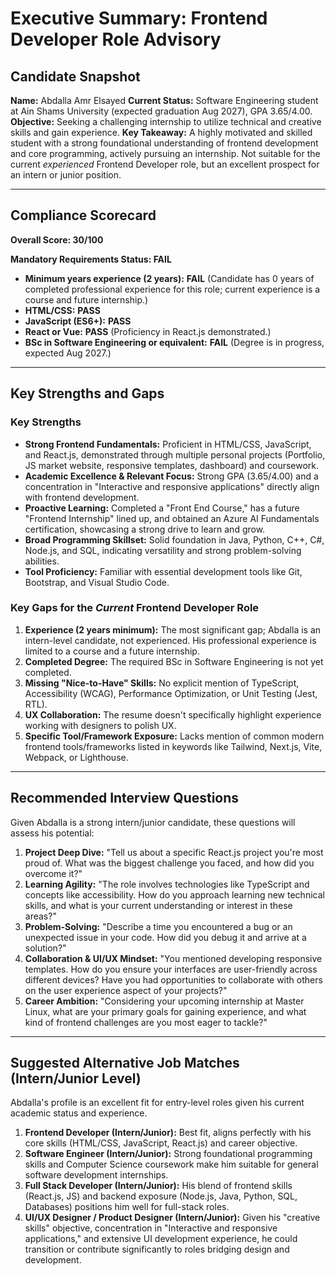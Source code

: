 # Executive Summary: Frontend Developer Role Advisory

## Candidate Snapshot

**Name:** Abdalla Amr Elsayed
**Current Status:** Software Engineering student at Ain Shams University (expected graduation Aug 2027), GPA 3.65/4.00.
**Objective:** Seeking a challenging internship to utilize technical and creative skills and gain experience.
**Key Takeaway:** A highly motivated and skilled student with a strong foundational understanding of frontend development and core programming, actively pursuing an internship. Not suitable for the current *experienced* Frontend Developer role, but an excellent prospect for an intern or junior position.

---

## Compliance Scorecard

**Overall Score: 30/100**

**Mandatory Requirements Status: FAIL**

*   **Minimum years experience (2 years):** **FAIL** (Candidate has 0 years of completed professional experience for this role; current experience is a course and future internship.)
*   **HTML/CSS:** **PASS**
*   **JavaScript (ES6+):** **PASS**
*   **React or Vue:** **PASS** (Proficiency in React.js demonstrated.)
*   **BSc in Software Engineering or equivalent:** **FAIL** (Degree is in progress, expected Aug 2027.)

---

## Key Strengths and Gaps

### Key Strengths

*   **Strong Frontend Fundamentals:** Proficient in HTML/CSS, JavaScript, and React.js, demonstrated through multiple personal projects (Portfolio, JS market website, responsive templates, dashboard) and coursework.
*   **Academic Excellence & Relevant Focus:** Strong GPA (3.65/4.00) and a concentration in "Interactive and responsive applications" directly align with frontend development.
*   **Proactive Learning:** Completed a "Front End Course," has a future "Frontend Internship" lined up, and obtained an Azure AI Fundamentals certification, showcasing a strong drive to learn and grow.
*   **Broad Programming Skillset:** Solid foundation in Java, Python, C++, C#, Node.js, and SQL, indicating versatility and strong problem-solving abilities.
*   **Tool Proficiency:** Familiar with essential development tools like Git, Bootstrap, and Visual Studio Code.

### Key Gaps for the *Current* Frontend Developer Role

1.  **Experience (2 years minimum):** The most significant gap; Abdalla is an intern-level candidate, not experienced. His professional experience is limited to a course and a future internship.
2.  **Completed Degree:** The required BSc in Software Engineering is not yet completed.
3.  **Missing "Nice-to-Have" Skills:** No explicit mention of TypeScript, Accessibility (WCAG), Performance Optimization, or Unit Testing (Jest, RTL).
4.  **UX Collaboration:** The resume doesn't specifically highlight experience working with designers to polish UX.
5.  **Specific Tool/Framework Exposure:** Lacks mention of common modern frontend tools/frameworks listed in keywords like Tailwind, Next.js, Vite, Webpack, or Lighthouse.

---

## Recommended Interview Questions

Given Abdalla is a strong intern/junior candidate, these questions will assess his potential:

1.  **Project Deep Dive:** "Tell us about a specific React.js project you're most proud of. What was the biggest challenge you faced, and how did you overcome it?"
2.  **Learning Agility:** "The role involves technologies like TypeScript and concepts like accessibility. How do you approach learning new technical skills, and what is your current understanding or interest in these areas?"
3.  **Problem-Solving:** "Describe a time you encountered a bug or an unexpected issue in your code. How did you debug it and arrive at a solution?"
4.  **Collaboration & UI/UX Mindset:** "You mentioned developing responsive templates. How do you ensure your interfaces are user-friendly across different devices? Have you had opportunities to collaborate with others on the user experience aspect of your projects?"
5.  **Career Ambition:** "Considering your upcoming internship at Master Linux, what are your primary goals for gaining experience, and what kind of frontend challenges are you most eager to tackle?"

---

## Suggested Alternative Job Matches (Intern/Junior Level)

Abdalla's profile is an excellent fit for entry-level roles given his current academic status and experience.

1.  **Frontend Developer (Intern/Junior):** Best fit, aligns perfectly with his core skills (HTML/CSS, JavaScript, React.js) and career objective.
2.  **Software Engineer (Intern/Junior):** Strong foundational programming skills and Computer Science coursework make him suitable for general software development internships.
3.  **Full Stack Developer (Intern/Junior):** His blend of frontend skills (React.js, JS) and backend exposure (Node.js, Java, Python, SQL, Databases) positions him well for full-stack roles.
4.  **UI/UX Designer / Product Designer (Intern/Junior):** Given his "creative skills" objective, concentration in "Interactive and responsive applications," and extensive UI development experience, he could transition or contribute significantly to roles bridging design and development.